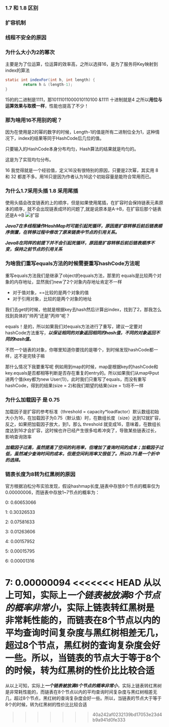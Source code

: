 
### 1.7 和 1.8 区别
### 扩容机制
### 线程不安全的原因
### 为什么大小为2的幂次
主要是为了位运算，位运算的效率高，之所以选择16，是为了服务将Key映射到index的算法
```java
static int indexFor(int h, int length) {
        return h & (length-1);
}
```
15的的二进制是1111，那10111011000010110100 &1111 十进制就是4
之所以**用位与运算效果与取模一样**，性能也提高了不少！

### 那为啥用16不用别的呢？
因为在使用是2的幂的数字的时候，Length-1的值是所有二进制位全为1，这种情况下，index的结果等同于HashCode后几位的值。

只要输入的HashCode本身分布均匀，Hash算法的结果就是均匀的。

这是为了实现均匀分布。

16 我觉得就是一个经验值，定义16没有很特别的原因，只要是2次幂，其实用 8 和 32 都差不多。用16只是因为作者认为16这个初始容量是能符合常用而已。



### 为什么1.7采用头插 1.8 采用尾插

使用头插会改变链表的上的顺序，但是如果使用尾插，在扩容时会保持链表元素原本的顺序，就不会出现链表成环的问题了,就是说原本是A->B，在扩容后那个链表还是A->B
![扩容](https://qiniu.muluofeng.com//uPic/202208/3481626745051_.pic_hd.jpg)

***Java7在多线程操作HashMap时可能引起死循环，原因是扩容转移后前后链表顺序倒置，在转移过程中修改了原来链表中节点的引用关系。***

***Java8在同样的前提下并不会引起死循环，原因是扩容转移后前后链表顺序不变，保持之前节点的引用关系***


### 为啥我们重写equals方法的时候需要重写hashCode方法呢
重写equals方法我们是继承了object的equals方法，那里的 equals是比较两个对象的内存地址，显然我们new了2个对象内存地址肯定不一样

- 对于值对象，==比较的是两个对象的值
- 对于引用对象，比较的是两个对象的地址

我们去get的时候，他就是根据key去hash然后计算出index，找到了2，那我怎么找到具体的”帅丙“还是”丙帅“呢？

equals！是的，所以如果我们对equals方法进行了重写，建议一定要对hashCode方法重写，***以保证相同的对象返回相同的hash值，不同的对象返回不同的hash值。***

不然一个链表的对象，你哪里知道你要找的是哪个，到时候发现hashCode都一样，这不是完犊子嘛

那什么情况下我要重写呢
例如用到map的时候，map是根据key的hashCode和key.equals是否都相等判断是否存在重复的entry的。所以如果我们从map中put进两个值(key都为new User(1))，此时我们只重写了equals，而没有重写hashCode，得到的结果(size = 2)和我们期望的结果(size = 1)将不一样


### 为什么加载因子 是 0.75
加载因子是扩容的参考标准（threshold = capacity*loadfactor）默认数组初始大小为16，在加载因子为0.75（默认值）时，在数组长度（size）达到12就扩容，反之，如果把加载因子放大，到1，那么 threshold 就变成16，意味着，在数组长度达到16才会扩容，这时候也许已经产生很多哈希冲突了，导致某些链表过长，影响查询效率  

***加载因子过高，虽然提高了空间的利用率，但增加了查询时间的成本；加载因子过低，虽然减少查询时间的成本，但是空间利用率又很低了。所以0.75是一个折中的选择。***

###  链表长度为8转为红黑树的原因
官方根据泊松分布实验发现，假设hashmap长度,链表中存放8个节点的概率仅为0.00000006，而链表中存放1~7节点的概率为：

0: 0.60653066

1: 0.30326533

2: 0.07581633

3: 0.01263606

4: 0.00157952

5: 0.00015795

6: 0.00001316

7: 0.00000094
<<<<<<< HEAD
从以上可知，实际上***一个链表被放满8个节点的概率非常小***，实际上链表转红黑树是非常耗性能的，而链表在8个节点以内的平均查询时间复杂度与黑红树相差无几，超过8个节点，黑红树的查询复杂度会好一些。所以，当链表的节点大于等于8个的时候，转为红黑树的性价比比较合适
=======
从以上可知，实际上***一个链表被放满8个节点的概率非常小***，实际上链表转红黑树是非常耗性能的，而链表在8个节点以内的平均查询时间复杂度与黑红树相差无几，超过8个节点，黑红树的查询复杂度会好一些。所以，当链表的节点大于等于8个的时候，转为红黑树的性价比比较合适
>>>>>>> 40a242af0232139bd17053e23d4b9a941d0fe333
